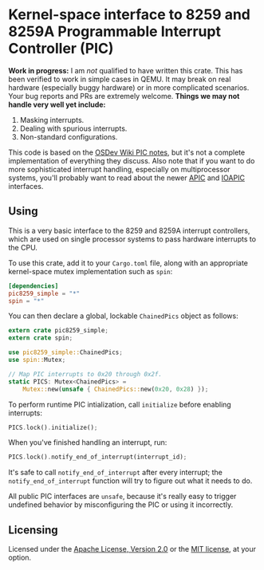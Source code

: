 # Kernel-space interface to 8259 and 8259A Programmable Interrupt Controller (PIC)

**Work in progress:** I am _not_ qualified to have written this crate.
This has been verified to work in simple cases in QEMU.  It may break on
real hardware (especially buggy hardware) or in more complicated scenarios.
Your bug reports and PRs are extremely welcome.  **Things we may not handle
very well yet include:**

1. Masking interrupts.
2. Dealing with spurious interrupts.
3. Non-standard configurations.

This code is based on the [OSDev Wiki PIC notes][PIC], but it's not a
complete implementation of everything they discuss.  Also note that if you
want to do more sophisticated interrupt handling, especially on
multiprocessor systems, you'll probably want to read about the newer
[APIC][] and [IOAPIC][] interfaces.

[PIC]: http://wiki.osdev.org/8259_PIC
[APIC]: http://wiki.osdev.org/APIC
[IOAPIC]: http://wiki.osdev.org/IOAPIC

## Using

This is a very basic interface to the 8259 and 8259A interrupt controllers,
which are used on single processor systems to pass hardware interrupts to
the CPU.

To use this crate, add it to your `Cargo.toml` file, along with an
appropriate kernel-space mutex implementation such as `spin`:

```toml
[dependencies]
pic8259_simple = "*"
spin = "*"
```

You can then declare a global, lockable `ChainedPics` object as follows:

```rust
extern crate pic8259_simple;
extern crate spin;

use pic8259_simple::ChainedPics;
use spin::Mutex;

// Map PIC interrupts to 0x20 through 0x2f.
static PICS: Mutex<ChainedPics> =
    Mutex::new(unsafe { ChainedPics::new(0x20, 0x28) });
```

To perform runtime PIC intialization, call `initialize` before enabling
interrupts:

```rust
PICS.lock().initialize();
```

When you've finished handling an interrupt, run:

```rust
PICS.lock().notify_end_of_interrupt(interrupt_id);
```

It's safe to call `notify_end_of_interrupt` after every interrupt; the
`notify_end_of_interrupt` function will try to figure out what it needs to
do.

All public PIC interfaces are `unsafe`, because it's really easy to trigger
undefined behavior by misconfiguring the PIC or using it incorrectly.

## Licensing

Licensed under the [Apache License, Version 2.0][LICENSE-APACHE] or the
[MIT license][LICENSE-MIT], at your option.

[LICENSE-APACHE]: http://www.apache.org/licenses/LICENSE-2.0
[LICENSE-MIT]: http://opensource.org/licenses/MIT
